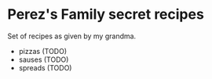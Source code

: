 # Perez's Family secret recipes

Set of recipes as given by my grandma.

- pizzas (TODO)
- sauses (TODO)
- spreads (TODO)